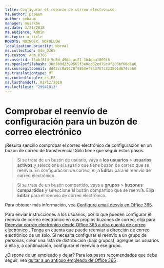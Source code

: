 ```yaml
---
title: Configurar el reenvío de correo electrónico
ms.author: pebaum
author: pebaum
manager: mnirkhe
ms.date: 3/21/2018
ms.audience: Admin
ms.topic: article
ROBOTS: NOINDEX, NOFOLLOW
localization_priority: Normal
ms.collection: Adm_O365
ms.custom: Adm_O365
ms.assetid: 15abf81d-5c5d-49da-ac81-1b4daa1809f6
ms.openlocfilehash: 30d3b9d2399565f3e0cc82ed79c9f205bf68d1a0
ms.sourcegitcommit: dd43cc0a9470f98b8ef2a3787c823801d674c666
ms.translationtype: MT
ms.contentlocale: es-ES
ms.lasthandoff: 02/12/2019
ms.locfileid: "29941813"
---
```

# <a name="check-the-email-forwarding-settings-for-a-mailbox"></a>Comprobar el reenvío de configuración para un buzón de correo electrónico

¡Resulta sencillo comprobar el correo electrónico de configuración en un buzón de correo de transferencia! Sólo tiene que seguir estos pasos.
  
> Si se trata de un buzón de usuario, vaya a **los usuarios** \> **usuarios activos** y seleccione el usuario que tiene buzón de correo que se reenvía. En configuración de correo, elija **Editar** para el reenvío de correo electrónico. 
    
> Si se trata de un buzón compartido, vaya a **grupos** \> **buzones compartidos** y seleccione el buzón compartido que se reenvía. Elija **Editar** para el reenvío de correo electrónico. 
    
Para obtener más información, vea [Configure email desvío en Office 365](https://support.office.com/article/Configure-email-forwarding-in-Office-365-ab5eb117-0f22-4fa7-a662-3a6bdb0add74). 
  
Para enviar instrucciones a los usuarios, por lo que pueden configurar el reenvío de correo electrónico en sus propios buzones de correo, elija para [Reenviar correo electrónico desde Office 365 a otra cuenta de correo electrónico ](https://support.office.com/article/Forward-email-from-Office-365-to-another-email-account-1ed4ee1e-74f8-4f53-a174-86b748ff6a0e). Tenga en cuenta que puede reenviar a dirección de correo electrónico de un solo. Si necesita configurar el reenvío a un grupo de personas, crear una lista de distribución (bajo grupos), agregue los usuarios a ella y, a continuación, configurar el reenvío a ese grupo.
  
¿Dispone de un empleado y dejar? Para los pasos recomendados que debe seguir, vea [quitar a un antiguo empleado de Office 365](https://support.office.com/article/Remove-a-former-employee-from-Office-365-44d96212-4d90-4027-9aa9-a95eddb367d1.aspx) . 
  


